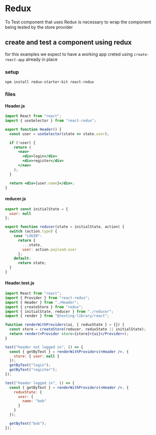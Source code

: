 # Redux

To Test component that uses Redux is necessary to wrap the component being tested by the store provider

## create and test a component using redux

for this examples we expect to have a working app creted using `create-react-app` already in place

### setup

`npm install redux-starter-kit react-redux`

### files

#### Header.js

```jsx
import React from "react";
import { useSelector } from "react-redux";

export function Header() {
  const user = useSelector(state => state.user);

  if (!user) {
    return (
      <nav>
        <div>login</div>
        <div>register</div>
      </nav>
    );
  }

  return <div>{user.name}</div>;
}
```

#### reducer.js

```js
export const initialState = {
  user: null
};

export function reducer(state = initialState, action) {
  switch (action.type) {
    case "LOGIN":
      return {
        ...state,
        user: action.payload.user
      };
    default:
      return state;
  }
}
```

#### Header.test.js

```jsx
import React from "react";
import { Provider } from "react-redux";
import { Header } from "./Header";
import { createStore } from "redux";
import { initialState, reducer } from "./reducer";
import { render } from "@testing-library/react";

function renderWithProviders(ui, { reduxState } = {}) {
  const store = createStore(reducer, reduxState || initialState);
  return render(<Provider store={store}>{ui}</Provider>);
}

test("header not logged in", () => {
  const { getByText } = renderWithProviders(<Header />, {
    store: { user: null }
  });
  getByText("login");
  getByText("register");
});

test("header logged in", () => {
  const { getByText } = renderWithProviders(<Header />, {
    reduxState: {
      user: {
        name: "bob"
      }
    }
  });

  getByText("bob");
});
```
